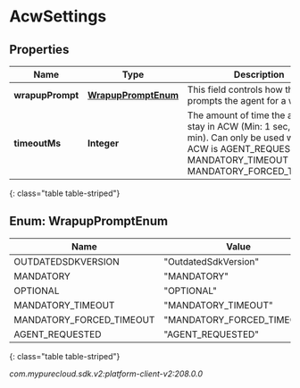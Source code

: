 # AcwSettings


## Properties

| Name | Type | Description | Notes |
| ------------ | ------------- | ------------- | ------------- |
| **wrapupPrompt** | [**WrapupPromptEnum**](#Enum--WrapupPromptEnum) | This field controls how the UI prompts the agent for a wrapup. |  [optional] |
| **timeoutMs** | **Integer** | The amount of time the agent can stay in ACW (Min: 1 sec, Max: 60 min).  Can only be used when ACW is AGENT_REQUESTED, MANDATORY_TIMEOUT or MANDATORY_FORCED_TIMEOUT. |  [optional] |
{: class="table table-striped"}


## Enum: WrapupPromptEnum

| Name | Value |
| ---- | ----- |
| OUTDATEDSDKVERSION | &quot;OutdatedSdkVersion&quot; | 
| MANDATORY | &quot;MANDATORY&quot; | 
| OPTIONAL | &quot;OPTIONAL&quot; | 
| MANDATORY_TIMEOUT | &quot;MANDATORY_TIMEOUT&quot; | 
| MANDATORY_FORCED_TIMEOUT | &quot;MANDATORY_FORCED_TIMEOUT&quot; | 
| AGENT_REQUESTED | &quot;AGENT_REQUESTED&quot; | 
{: class="table table-striped"}




_com.mypurecloud.sdk.v2:platform-client-v2:208.0.0_

